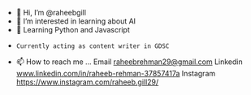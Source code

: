 - 👋 Hi, I’m @raheebgill
- 👀 I’m interested in learning about AI
- 🌱 Learning Python and Javascript 
-     Currently acting as content writer in GDSC
- 📫 How to reach me ...
Email raheebrehman29@gmail.com
Linkedin www.linkedin.com/in/raheeb-rehman-37857417a
Instagram https://www.instagram.com/raheeb.gill29/

